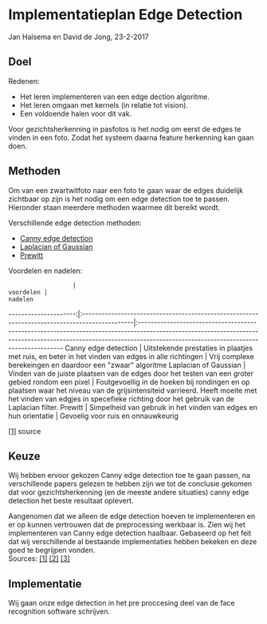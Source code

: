 # Implementatieplan Edge Detection

Jan Halsema en David de Jong, 23-2-2017

## Doel

Redenen:
- Het leren implementeren van een edge dection algoritme.
- Het leren omgaan met kernels (in relatie tot vision).
- Een voldoende halen voor dit vak.

<!-- We willen graag de gezichtuitlijning in pasfotos gaan herkennen. We willen graag een plaatje waar we alle edges duidelijk zien zodat een computer makkelijk features van een gezicht kan gaan detecteren. -->
Voor gezichtsherkenning in pasfotos is het nodig om eerst de edges te vinden in een foto. Zodat het systeem daarna feature herkenning kan gaan doen.

## Methoden

Om van een zwartwitfoto naar een foto te gaan waar de edges duidelijk zichtbaar op zijn is het nodig om een edge detection toe te passen. Hieronder staan meerdere methoden waarmee dit bereikt wordt.

Verschillende edge detection methoden:

- [Canny edge detection](https://en.wikipedia.org/wiki/Canny_edge_detector)
- [Laplacian of Gaussian](https://en.wikipedia.org/wiki/Blob_detection#The_Laplacian_of_Gaussian)
- [Prewitt](https://en.wikipedia.org/wiki/Prewitt_operator)

Voordelen en nadelen:




                      |                                                                                     voordelen |                                                                                                                                                                                                            nadelen
---------------------:|:----------------------------------------------------------------------------------------------|:------------------------------------------------------------------------------------------------------------------------------------------------------------------------------------------------------------------
 Canny edge detection | Uitstekende prestaties in plaatjes met ruis, en beter in het vinden van edges in alle richtingen                                                                                         | Vrij complexe berekeingen en daardoor een "zwaar" algoritme
Laplacian of Gaussian | Vinden van de juiste plaatsen van de edges door het testen van een groter gebied rondom een pixel | Foutgevoellig in de hoeken bij rondingen en op plaatsen waar het niveau van de grijsintensiteid varrieerd. Heeft moeite met het vinden van edgjes in specefieke richting door het gebruik van de Laplacian filter.
              Prewitt |                           Simpelheid van gebruik in het vinden van edges en hun orientatie |                                                                                                                                                                                 Gevoelig voor ruis en onnauwkeurig

[[1]](http://citeseerx.ist.psu.edu/viewdoc/download?doi=10.1.1.301.927&rep=rep1&type=pdf)
source

## Keuze

Wij hebben ervoor gekozen Canny edge detection toe te gaan passen, na verschillende papers gelezen te hebben
zijn we tot de conclusie gekomen dat voor gezichtsherkenning (en de meeste andere situaties) canny edge detection het beste resultaat oplevert.

Aangenomen dat we alleen de edge detection hoeven te implementeren en er op kunnen vertrouwen dat de preprocessing werkbaar is.
Zien wij het implementeren van Canny edge detection haalbaar. Gebaseerd op het feit dat wij verschillende al bestaande implementaties hebben bekeken en deze goed te begrijpen vonden.  
Sources: [[1]](https://github.com/hasanakg/Canny-Edge-Detector/blob/master/Canny%20Edge%20Detect/canny.cpp) [[2]](https://github.com/opencv/opencv/blob/05b15943d6a42c99e5f921b7dbaa8323f3c042c6/modules/imgproc/src/canny.cpp) [[3]](http://docs.opencv.org/2.4/doc/tutorials/imgproc/imgtrans/canny_detector/canny_detector.html)

## Implementatie

Wij gaan onze edge detection in het pre proccesing deel van de face recognition software schrijven.
